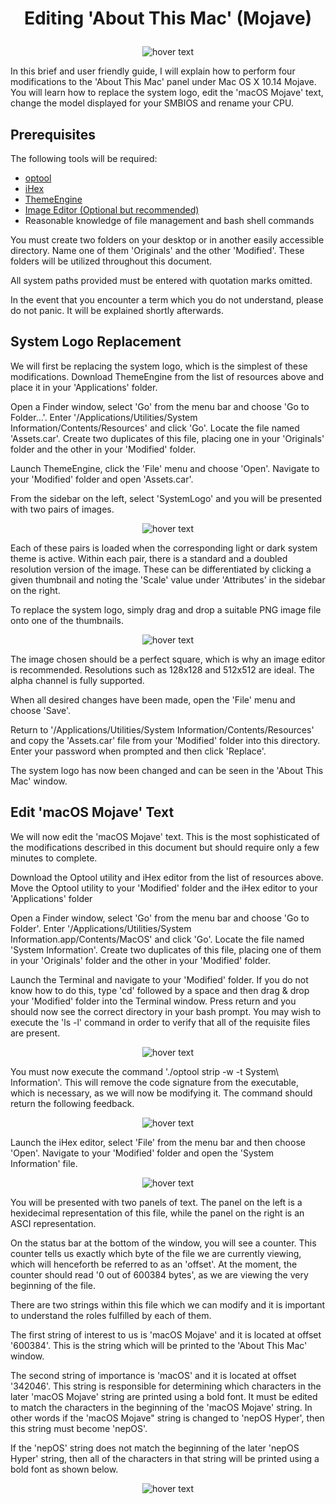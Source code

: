 # <p align='center'>Editing 'About This Mac' (Mojave)</p>

<p align="center">
  <img src="https://i.imgur.com/Rx0YkPp.png" title="hover text">
</p>

In this brief and user friendly guide, I will explain how to perform four modifications to the 'About This Mac' panel under Mac OS X 10.14 Mojave.  You will learn how to replace the system logo, edit the 'macOS Mojave' text, change the model displayed for your SMBIOS and rename your CPU.

## Prerequisites

The following tools will be required:
- <a href="https://github.com/alexzielenski/optool/releases/download/0.1/optool.zip">optool</a>
- <a href="https://itunes.apple.com/ie/app/ihex-hex-editor/id909566003?mt=12">iHex</a>
- <a href="https://github.com/alexzielenski/ThemeEngine/releases/download/1.0.0(111)/ThemeEngine_111.zip">ThemeEngine</a>
- <a href="https://affinity.store/get/photo/trial/mac/">Image Editor (Optional but recommended)</a>
- Reasonable knowledge of file management and bash shell commands

You must create two folders on your desktop or in another easily accessible directory.  Name one of them 'Originals' and the other 'Modified'.  These folders will be utilized throughout this document.

All system paths provided must be entered with quotation marks omitted.

In the event that you encounter a term which you do not understand, please do not panic.  It will be explained shortly afterwards.

## System Logo Replacement

We will first be replacing the system logo, which is the simplest of these modifications.  Download ThemeEngine from the list of resources above and place it in your 'Applications' folder.

Open a Finder window, select 'Go' from the menu bar and choose 'Go to Folder...'. Enter '/Applications/Utilities/System Information/Contents/Resources' and click 'Go'. Locate the file named 'Assets.car'.  Create two duplicates of this file, placing one in your 'Originals' folder and the other in your 'Modified' folder.

Launch ThemeEngine, click the 'File' menu and choose 'Open'.  Navigate to your 'Modified' folder and open 'Assets.car'. 

From the sidebar on the left, select 'SystemLogo' and you will be presented with two pairs of images.  

<p align="center">
  <img src="https://i.imgur.com/LkmF998.png" title="hover text">
</p>

Each of these pairs is loaded when the corresponding light or dark system theme is active.  Within each pair, there is a standard and a doubled resolution version of the image.  These can be differentiated by clicking a given thumbnail and noting the 'Scale' value under 'Attributes' in the sidebar on the right.

To replace the system logo, simply drag and drop a suitable PNG image file onto one of the thumbnails.

<p align="center">
  <img src="https://i.imgur.com/9jGMNi5.png" title="hover text">
</p>

The image chosen should be a perfect square, which is why an image editor is recommended.  Resolutions such as 128x128 and 512x512 are ideal.  The alpha channel is fully supported.

When all desired changes have been made, open the 'File' menu and choose 'Save'.

Return to '/Applications/Utilities/System Information/Contents/Resources' and copy the 'Assets.car' file from your 'Modified' folder into this directory.  Enter your password when prompted and then click 'Replace'.

The system logo has now been changed and can be seen in the 'About This Mac' window.

## Edit 'macOS Mojave' Text

We will now edit the 'macOS Mojave' text.  This is the most sophisticated of the modifications described in this document but should require only a few minutes to complete.

Download the Optool utility and iHex editor from the list of resources above.  Move the Optool utility to your 'Modified' folder and the iHex editor to your 'Applications' folder

Open a Finder window, select 'Go' from the menu bar and choose 'Go to Folder'. 
Enter '/Applications/Utilities/System Information.app/Contents/MacOS' and click 'Go'. Locate the file named 'System Information'.  Create two duplicates of this file, placing one of them in your 'Originals' folder and the other in your 'Modified' folder.

Launch the Terminal and navigate to your 'Modified' folder.  If you do not know how to do this, type 'cd' followed by a space and then drag & drop your 'Modified' folder into the Terminal window.  Press return and you should now see the correct directory in your bash prompt.  You may wish to execute the 'ls -l' command in order to verify that all of the requisite files are present.

<p align="center">
  <img src="https://i.imgur.com/SU81dKF.png" title="hover text">
</p>

You must now execute the command './optool strip -w -t System\ Information'.  This will remove the code signature from the executable, which is necessary, as we will now be modifying it.  The command should return the following feedback.

<p align="center">

  <img src="https://i.imgur.com/pC4wIJm.png" title="hover text">
</p>
Launch the iHex editor, select 'File' from the menu bar and then choose 'Open'.  Navigate to your 'Modified' folder and open the 'System Information' file.

<p align="center">

  <img src="https://i.imgur.com/heycoCO.png" title="hover text">
</p>

You will be presented with two panels of text.  The panel on the left is a hexidecimal representation of this file, while the panel on the right is an ASCI representation.  

On the status bar at the bottom of the window, you will see a counter.  This counter tells us exactly which byte of the file we are currently viewing, which will henceforth be referred to as an 'offset'.  At the moment, the counter should read '0 out of 600384 bytes', as we are viewing the very beginning of the file.

There are two strings within this file which we can modify and it is important to understand the roles fulfilled by each of them.

The first string of interest to us is 'macOS Mojave' and it is located at offset '600384'.  This is the string which will be printed to the 'About This Mac' window.

The second string of importance is 'macOS' and it is located at offset '342046'.  This string is responsible for determining which characters in the later 'macOS Mojave' string are printed using a bold font.  It must be edited to match the characters in the beginning of the 'macOS Mojave' string. In other words if the 'macOS Mojave" string is changed to 'nepOS Hyper', then this string must become 'nepOS'.

If the 'nepOS' string does not match the beginning of the later 'nepOS Hyper' string, then all of the characters in that string will be printed using a bold font as shown below.

<p align="center">

  <img src="https://i.imgur.com/WzHnU3x.png" title="hover text">
</p>

